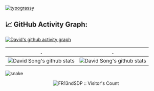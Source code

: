 [![typograssy](https://typograssy.deno.dev/api?text=FR13ndSDP)](https://github.com/kawarimidoll/typograssy)


## 📈 GitHub Activity Graph:
[![David's github activity graph](https://github-readme-activity-graph.cyclic.app/graph?username=FR13ndSDP&theme=github_compact)](https://github.com/ashutosh00710/github-readme-activity-graph)

 . | .
--- | --- 
![David Song's github stats](https://github-readme-stats.vercel.app/api?username=FR13ndSDP&include_all_commits=true&count_private=true&show_icons=true&line_height=20&title_color=7A7ADB&icon_color=2234AE&text_color=D3D3D3&bg_color=0,000000,130F40) | ![David Song's github stats](https://github-readme-stats.vercel.app/api/top-langs/?username=Fr13ndSDP&hide=html&langs_count=6&layout=compact&text_color=daf7dc&bg_color=151515)

![snake](https://github.com/FR13ndSDP/FR13ndSDP/blob/output/github-contribution-grid-snake-dark.svg)

<p align="center"><img src="https://profile-counter.glitch.me/{FR13ndSDP}/count.svg" alt="FR13ndSDP :: Visitor's Count" /></p>
